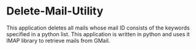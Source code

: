 # Delete-Mail-Utility
This application deletes all mails whose mail ID consists of the keywords specified in a python list.
This application is written in python and uses it IMAP library to retrieve mails from GMail.
